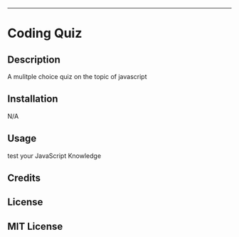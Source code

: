 --------------------------------
# Coding Quiz

## Description
A mulitple choice quiz on the topic of javascript

## Installation
N/A

## Usage
test your JavaScript Knowledge

## Credits


## License
MIT License
-------------------------------------
